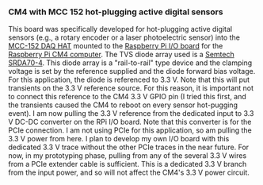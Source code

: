 ### CM4 with MCC 152 hot-plugging active digital sensors

This board was specifically developed for hot-plugging active digital sensors (e.g., a rotary encoder or a laser photoelectric sensor) into the [MCC-152 DAQ HAT](https://digilent.com/shop/mcc-152-voltage-output-and-dio-daq-hat-for-raspberry-pi/) mounted to the [Raspberry Pi I/O board](https://www.raspberrypi.com/products/compute-module-4-io-board/) for the [Raspberry Pi CM4 computer](https://www.raspberrypi.com/products/compute-module-4/?variant=raspberry-pi-cm4001000). The TVS diode array used is a [Semtech SRDA70-4](https://www.digikey.com/en/products/detail/semtech-corporation/SRDA70-4-TBT/5113686). This diode array is a "rail-to-rail" type device and the clamping voltage is set by the reference supplied and the diode forward bias voltage. For this application, the diode is referenced to 3.3 V. Note that this will put transients on the 3.3 V reference source. For this reason, it is important not to connect this reference to the CM4 3.3 V GPIO pin (I tried this first, and the transients caused the CM4 to reboot on every sensor hot-pugging event). I am now pulling the 3.3 V reference from the dedicated input to 3.3 V DC-DC converter on the RPi I/O board. Note that this converter is for the PCIe connection. I am not using PCIe for this application, so am pulling the 3.3 V power from here. I plan to develop my own I/O board with this dedicated 3.3 V trace without the other PCIe traces in the near future. For now, in my prototyping phase, pulling from any of the several 3.3 V wires from a PCIe extender cable is sufficient. This is a dedicated 3.3 V branch from the input power, and so will not affect the CM4's 3.3 V power circuit.